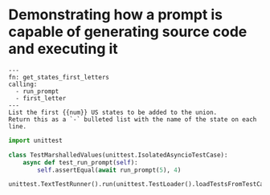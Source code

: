 # Demonstrating how a prompt is capable of generating source code and executing it

```prompt (current_weather_in_sf)
---
fn: get_states_first_letters
calling:
  - run_prompt
  - first_letter
---
List the first {{num}} US states to be added to the union.
Return this as a `-` bulleted list with the name of the state on each line.
```


```python (entry)
import unittest

class TestMarshalledValues(unittest.IsolatedAsyncioTestCase):
    async def test_run_prompt(self):
        self.assertEqual(await run_prompt(5), 4)

unittest.TextTestRunner().run(unittest.TestLoader().loadTestsFromTestCase(TestMarshalledValues))
```
